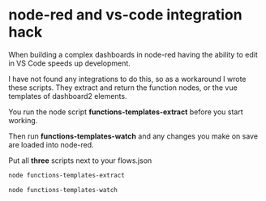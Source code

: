 # node-red and vs-code integration hack

When building a complex dashboards in node-red having the ability to edit in VS Code speeds up development. 

I have not found any integrations to do this, so as a workaround I wrote these scripts. They extract and return the function nodes, or the vue templates of dashboard2 elements.

You run the node script **functions-templates-extract** before you start working.

Then run **functions-templates-watch** and any changes you make on save are loaded into node-red.

Put all **three** scripts next to your flows.json


```bash
node functions-templates-extract
```
```bash
node functions-templates-watch
```
